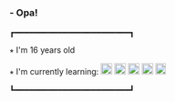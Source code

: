 ### - Opa!
┏━━━━━━━━━━━━━━━━━━━━━━━━┓

⭒ I'm 16 years old

⭒ I'm currently learning: 
<img src="https://upload.wikimedia.org/wikipedia/commons/thumb/6/61/HTML5_logo_and_wordmark.svg/2048px-HTML5_logo_and_wordmark.svg.png" width="20" height="20"/> <img src="https://upload.wikimedia.org/wikipedia/commons/thumb/d/d5/CSS3_logo_and_wordmark.svg/1452px-CSS3_logo_and_wordmark.svg.png" width="20" height="20"/> 
<img src="https://www.johndaniel.com/wp-content/uploads/2017/04/jquery-icon-e1491336969238.png" width="20" height="20"/> 
<img src="https://upload.wikimedia.org/wikipedia/commons/thumb/c/c3/Python-logo-notext.svg/1869px-Python-logo-notext.svg.png" width="20" height="20"/> <img src="https://seeklogo.com/images/A/azure-sql-database-logo-D7A32C9CD9-seeklogo.com.png" width="18" height="20"/>

┗━━━━━━━━━━━━━━━━━━━━━━━━┛
